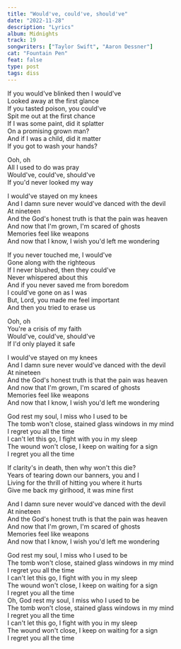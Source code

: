 ```yaml
---
title: "Would've, could've, should've"
date: "2022-11-28"
description: "Lyrics"
album: Midnights
track: 19
songwriters: ["Taylor Swift", "Aaron Dessner"]
cat: "Fountain Pen"
feat: false
type: post
tags: diss
---
```


<p className="verse-one">
If you would've blinked then I would've <br />
Looked away at the first glance <br />
If you tasted poison, you could've <br />
Spit me out at the first chance <br />
If I was some paint, did it splatter <br />
On a promising grown man? <br />
And if I was a child, did it matter <br />
If you got to wash your hands? <br />
</p>
<p className="pre-chorus">
Ooh, oh <br />
All I used to do was pray <br />
Would've, could've, should've <br />
If you'd never looked my way <br />
</p>
<p className="chorus">
I would've stayed on my knees <br />
And I damn sure never would've danced with the devil <br />
At nineteen <br />
And the God's honest truth is that the pain was heaven <br />
And now that I'm grown, I'm scared of ghosts <br />
Memories feel like weapons <br />
And now that I know, I wish you'd left me wondering <br />
</p>
<p className="verse-two">
If you never touched me, I would've <br />
Gone along with the righteous <br />
If I never blushed, then they could've <br />
Never whispered about this <br />
And if you never saved me from boredom <br />
I could've gone on as I was <br />
But, Lord, you made me feel important <br />
And then you tried to erase us <br />
</p>
<p className="pre-chorus">
Ooh, oh <br />
You're a crisis of my faith <br />
Would've, could've, should've <br />
If I'd only played it safe <br />
</p>
<p className="chorus">
I would've stayed on my knees <br />
And I damn sure never would've danced with the devil <br />
At nineteen <br />
And the God's honest truth is that the pain was heaven <br />
And now that I'm grown, I'm scared of ghosts <br />
Memories feel like weapons <br />
And now that I know, I wish you'd left me wondering <br />
</p>
<p className="bridge">
God rest my soul, I miss who I used to be <br />
The tomb won't close, stained glass windows in my mind <br />
I regret you all the time <br />
I can't let this go, I fight with you in my sleep <br />
The wound won't close, I keep on waiting for a sign <br />
I regret you all the time <br />
</p>
<p className="verse-three">
If clarity's in death, then why won't this die? <br />
Years of tearing down our banners, you and I <br />
Living for the thrill of hitting you where it hurts <br />
Give me back my girlhood, it was mine first <br />
</p>
<p className="chorus">
And I damn sure never would've danced with the devil <br />
At nineteen <br />
And the God's honest truth is that the pain was heaven <br />
And now that I'm grown, I'm scared of ghosts <br />
Memories feel like weapons <br />
And now that I know, I wish you'd left me wondering <br />
</p>
<p className="outro">
God rest my soul, I miss who I used to be <br />
The tomb won't close, stained glass windows in my mind <br />
I regret you all the time <br />
I can't let this go, I fight with you in my sleep <br />
The wound won't close, I keep on waiting for a sign <br />
I regret you all the time <br />
Oh, God rest my soul, I miss who I used to be <br />
The tomb won't close, stained glass windows in my mind <br />
I regret you all the time <br />
I can't let this go, I fight with you in my sleep <br />
The wound won't close, I keep on waiting for a sign <br />
I regret you all the time <br />
</p>
